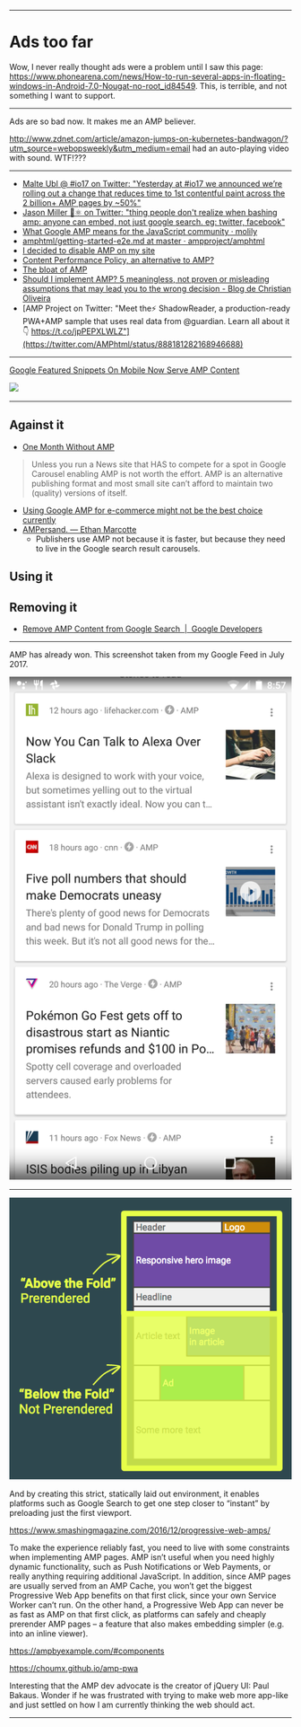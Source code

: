 
---

# Ads too far
Wow, I never really thought ads were a problem until I saw this page: https://www.phonearena.com/news/How-to-run-several-apps-in-floating-windows-in-Android-7.0-Nougat-no-root_id84549. This, is terrible, and not something I want to support.

---

Ads are so bad now. It makes me an AMP believer.

http://www.zdnet.com/article/amazon-jumps-on-kubernetes-bandwagon/?utm_source=webopsweekly&utm_medium=email had an auto-playing video with sound. WTF!???

---

- [Malte Ubl @ #io17 on Twitter: "Yesterday at #io17 we announced we’re rolling out a change that reduces time to 1st contentful paint across the 2 billion+ AMP pages by ~50%"](https://twitter.com/cramforce/status/865205023495421952)
- [Jason Miller 🦊⚛ on Twitter: "thing people don't realize when bashing amp: anyone can embed, not just google search. eg: twitter, facebook"](https://twitter.com/_developit/status/866307005790773248)
- [What Google AMP means for the JavaScript community · molily](https://molily.de/amp/)
- [amphtml/getting-started-e2e.md at master · ampproject/amphtml](https://github.com/ampproject/amphtml/blob/master/contributing/getting-started-e2e.md#building-amp-and-starting-a-local-server)
- [I decided to disable AMP on my site](https://www.alexkras.com/i-decided-to-disable-amp-on-my-site/)
- [Content Performance Policy, an alternative to AMP?](https://dev.to/damienjubeau/content-performance-policy-an-alternative-to-amp?utm_source=mobilewebweekly&utm_medium=email)
- [The bloat of AMP](https://lolware.net/2017/07/04/amp-bloat.html)
- [Should I implement AMP? 5 meaningless, not proven or misleading assumptions that may lead you to the wrong decision - Blog de Christian Oliveira](https://www.christianoliveira.com/blog/en/web-analytics/should-i-implement-amp/)
- [AMP Project on Twitter: "Meet the⚡️ ShadowReader, a production-ready PWA+AMP sample that uses real data from @guardian. Learn all about it 👇 https://t.co/jpPEPXLWLZ"](https://twitter.com/AMPhtml/status/888181282168946688)

---

[Google Featured Snippets On Mobile Now Serve AMP Content](https://www.seroundtable.com/google-featured-snippets-on-mobile-amp-24401.html#ampshare=https://www.seroundtable.com/google-featured-snippets-on-mobile-amp-24401.html)

![](https://s3.amazonaws.com/images.seroundtable.com/google-featured-snippet-amp-1504526687.jpg)

---

## Against it
- [One Month Without AMP](https://www.alexkras.com/one-month-without-amp/)
> Unless you run a News site that HAS to compete for a spot in Google Carousel enabling AMP is not worth the effort. AMP is an alternative publishing format and most small site can’t afford to maintain two (quality) versions of itself.
- [Using Google AMP for e\-commerce might not be the best choice currently](https://thirtybees.com/blog/amp-is-bad-for-e-commerce/)
- [AMPersand\. — Ethan Marcotte](https://ethanmarcotte.com/wrote/ampersand/?utm_source=mobilewebweekly&utm_medium=email)
  - Publishers use AMP not because it is faster, but because they need to live in the Google search result carousels.

## Using it


## Removing it
- [Remove AMP Content from Google Search  |  Google Developers](https://developers.google.com/search/docs/guides/remove-amp)

---

AMP has already won. This screenshot taken from my Google Feed in July 2017.

![](https://github.com/kylpo/notes/blob/master/assets/AMP-won.png?raw=true)

---

![](https://github.com/kylpo/notes/blob/master/assets/the-fold.png?raw=true)

And by creating this strict, statically laid out environment, it enables platforms such as Google Search to get one step closer to “instant” by preloading just the first viewport.

https://www.smashingmagazine.com/2016/12/progressive-web-amps/

To make the experience reliably fast, you need to live with some constraints when implementing AMP pages. AMP isn’t useful when you need highly dynamic functionality, such as Push Notifications or Web Payments, or really anything requiring additional JavaScript. In addition, since AMP pages are usually served from an AMP Cache, you won’t get the biggest Progressive Web App benefits on that first click, since your own Service Worker can’t run. On the other hand, a Progressive Web App can never be as fast as AMP on that first click, as platforms can safely and cheaply prerender AMP pages – a feature that also makes embedding simpler (e.g. into an inline viewer).



https://ampbyexample.com/#components

https://choumx.github.io/amp-pwa

Interesting that the AMP dev advocate is the creator of jQuery UI: Paul Bakaus. Wonder if he was frustrated with trying to make web more app-like and just settled on how I am currently thinking the web should act.

---